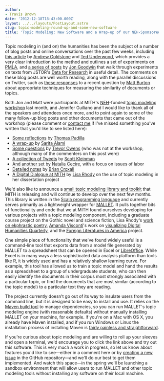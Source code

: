 ```yaml
---
author:
- Travis Brown
date: '2012-12-18T18:43:00.000Z'
layout: ../../layouts/PostLayout.astro
slug: topic-modeling-round-up-and-some-new-software
title: 'Topic Modeling: New Software and a Wrap-up of our NEH-Sponsored Workshop'
---
```


Topic modeling in (and on) the humanities has been the subject of a number of blog posts and online conversations over the past few weeks, including [this article](http://tedunderwood.com/2012/12/14/what-can-topic-models-of-pmla-teach-us-about-the-history-of-literary-scholarship/) by [Andrew Goldstone](http://andrewgoldstone.com/) and [Ted Underwood](http://tedunderwood.com/), which provides a very clear introduction to the method and outlines a set of experiments on [PMLA](http://www.mla.org/pmla), and [a series of posts](http://www.jgoodwin.net/?cat=20) by [Jon Goodwin](http://www.jgoodwin.net/) that walk through experiments on texts from JSTOR's [Data for Research](http://dfr.jstor.org/) in useful detail. The comments on these blog posts are well worth reading, along with the parallel discussions on Twitter, such as [these responses](http://storify.com/travisbrown/distance-measures-for-topic-modeling) to a recent question by [Matt Burton](http://www.si.umich.edu/people/matt-burton) about appropriate techniques for measuring the similarity of documents or topics.

Both Jon and Matt were participants at MITH's [NEH](http://www.neh.gov/divisions/odh)-funded [topic modeling workshop](http://mith.umd.edu/topicmodeling/) last month, and Jennifer Guiliano and I would like to thank all of the speakers and attendees once more, and to point again to some of the many follow-up blog posts and other documents that came out of the workshop (please comment or [contact me](https://twitter.com/travisbrown) if I've missed something you've written that you'd like to see listed here):

- [Some reflections](http://www.thomaspadilla.org/2012/11/05/aybabtu/) by [Thomas Padilla](https://twitter.com/thomasgpadilla)
- [A wrap-up](http://www.saritaalami.com/2012/11/04/on-the-topic-of-topic-modeling-nehmith-workshop-wrap-up/) by [Sarita Alami](https://twitter.com/sarita__alami)
- [Some questions](http://www.trevorowens.org/2012/11/discovery-and-justification-are-different-notes-on-sciencing-the-humanities/) by [Trevor Owens](https://twitter.com/tjowens) (who was not at the workshop, although many of the commenters on this post were)
- [A collection of Tweets](http://storify.com/sekleinman/dh-topic-modeling-seminar) by [Scott Kleinman](https://twitter.com/sekleinman)
- [And another set](http://storify.com/ncecire/adding-the-human-touch-to-lda-with-automatized-cas) by [Natalia Cecire](https://twitter.com/ncecire), with a focus on issues of labor
- [Detailed notes](https://docs.google.com/document/d/1Tl2WHhCvORnOXr0dk7VXHSCRc2uUAW4Be9dLlgH4s6A/edit#heading=h.15jvohj1gl5n) by [Brian Croxall](https://twitter.com/briancroxall)
- [A Digital Dialogue at MITH](http://mith.umd.edu/dialogues/lisa-rhody-revising-ekphrasis-telling-the-sister-arts-story-through-topic-modeling-and-network-analysis/) by [Lisa Rhody](https://twitter.com/lmrhody) on the use of topic modeling in her dissertation project

We'd also like to announce a [small topic modeling library and toolkit](https://github.com/umd-mith/topic-modeling) that MITH is releasing and will continue to develop over the next few months. This library is written in the [Scala programming language](http://www.scala-lang.org/) and currently serves primarily as a lightweight wrapper for [MALLET](http://mallet.cs.umass.edu/). It pulls together bits of functionality and code that we at MITH found ourselves developing for various projects with a topic modeling component, including a graduate course project on the Gothic novel and science fiction, Lisa Rhody's [work on ekphrastic poetry](http://mith.umd.edu/research/review-revise-requery/), [Amanda Visconti](http://www.literaturegeek.com)'s work on [visualizing Digital Humanities Quarterly](http://digitalliterature.net/viewDHQ/), and the [Foreign Literatures in America](http://mith.umd.edu/research/fla/) project.

One simple piece of functionality that we've found widely useful is a command-line tool that exports data from a model file generated by MALLET to a spreadsheet that can be opened in Excel or [LibreOffice](http://www.libreoffice.org/). While Excel is in many ways a less sophisticated data analysis platform than tools like R, it is widely used and has a relatively shallow learning curve. For example, this tool has allowed us to train a topic model and hand the results as a spreadsheet to a group of undergraduate students, who can then easily identify the documents in their corpus most strongly associated with a particular topic, or find the documents that are most similar (according to the topic model) to a particular text they are reading.

The project currently doesn't go out of its way to insulate users from the command line, but it is designed to be easy to install and use. It relies on the [Maven build tool](http://maven.apache.org/) to manage dependencies, so you can run MALLET's topic modeling engine (with reasonable defaults) without manually installing MALLET on your machine, for example. If you're on a Mac with OS X, you already have Maven installed, and if you run Windows or Linux the installation process of installing Maven is [fairly painless and straightforward](http://maven.apache.org/guides/getting-started/maven-in-five-minutes.html).

If you're curious about topic modeling and are willing to roll up your sleeves and open a terminal, we'd encourage you to click the link above and try out this software. This is very much a work in progress, so let us know about features you'd like to see—either in a comment here or by [creating a new issue](https://github.com/umd-mith/topic-modeling/issues) in the GitHub repository—and we'll do our best to get them implemented. And watch this space—in the spring we'll be launching a sandbox environment that will allow users to run MALLET and other topic modeling tools without installing any software on their local machine.